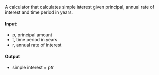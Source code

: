 A calculator that calculates simple interest given principal, annual rate of interest and time period in years.

#### Input:
- p, principal amount
- t, time period in years
- r, annual rate of interest

#### Output
- simple interest = p*t*r
